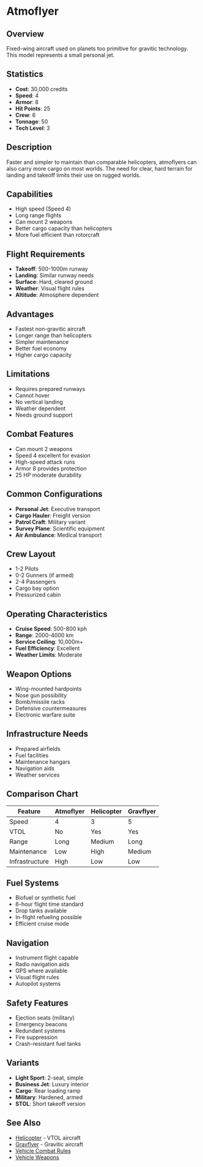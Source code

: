 # Atmoflyer

## Overview
Fixed-wing aircraft used on planets too primitive for gravitic technology. This model represents a small personal jet.

## Statistics
- **Cost**: 30,000 credits
- **Speed**: 4
- **Armor**: 8
- **Hit Points**: 25
- **Crew**: 6
- **Tonnage**: 50
- **Tech Level**: 3

## Description
Faster and simpler to maintain than comparable helicopters, atmoflyers can also carry more cargo on most worlds. The need for clear, hard terrain for landing and takeoff limits their use on rugged worlds.

## Capabilities
- High speed (Speed 4)
- Long range flights
- Can mount 2 weapons
- Better cargo capacity than helicopters
- More fuel efficient than rotorcraft

## Flight Requirements
- **Takeoff**: 500-1000m runway
- **Landing**: Similar runway needs
- **Surface**: Hard, cleared ground
- **Weather**: Visual flight rules
- **Altitude**: Atmosphere dependent

## Advantages
- Fastest non-gravitic aircraft
- Longer range than helicopters
- Simpler maintenance
- Better fuel economy
- Higher cargo capacity

## Limitations
- Requires prepared runways
- Cannot hover
- No vertical landing
- Weather dependent
- Needs ground support

## Combat Features
- Can mount 2 weapons
- Speed 4 excellent for evasion
- High-speed attack runs
- Armor 8 provides protection
- 25 HP moderate durability

## Common Configurations
- **Personal Jet**: Executive transport
- **Cargo Hauler**: Freight version
- **Patrol Craft**: Military variant
- **Survey Plane**: Scientific equipment
- **Air Ambulance**: Medical transport

## Crew Layout
- 1-2 Pilots
- 0-2 Gunners (if armed)
- 2-4 Passengers
- Cargo bay option
- Pressurized cabin

## Operating Characteristics
- **Cruise Speed**: 500-800 kph
- **Range**: 2000-4000 km
- **Service Ceiling**: 10,000m+
- **Fuel Efficiency**: Excellent
- **Weather Limits**: Moderate

## Weapon Options
- Wing-mounted hardpoints
- Nose gun possibility
- Bomb/missile racks
- Defensive countermeasures
- Electronic warfare suite

## Infrastructure Needs
- Prepared airfields
- Fuel facilities
- Maintenance hangars
- Navigation aids
- Weather services

## Comparison Chart
| Feature | Atmoflyer | Helicopter | Gravflyer |
|---------|-----------|------------|-----------|
| Speed | 4 | 3 | 5 |
| VTOL | No | Yes | Yes |
| Range | Long | Medium | Long |
| Maintenance | Low | High | Medium |
| Infrastructure | High | Low | Low |

## Fuel Systems
- Biofuel or synthetic fuel
- 6-hour flight time standard
- Drop tanks available
- In-flight refueling possible
- Efficient cruise mode

## Navigation
- Instrument flight capable
- Radio navigation aids
- GPS where available
- Visual flight rules
- Autopilot systems

## Safety Features
- Ejection seats (military)
- Emergency beacons
- Redundant systems
- Fire suppression
- Crash-resistant fuel tanks

## Variants
- **Light Sport**: 2-seat, simple
- **Business Jet**: Luxury interior
- **Cargo**: Rear loading ramp
- **Military**: Hardened, armed
- **STOL**: Short takeoff version

## See Also
- [Helicopter](helicopter.md) - VTOL aircraft
- [Gravflyer](gravflyer.md) - Gravitic aircraft
- [Vehicle Combat Rules](../vehicle-combat.md)
- [Vehicle Weapons](../vehicle-weapons.md)